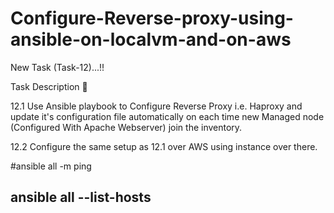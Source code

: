 # Configure-Reverse-proxy-using-ansible-on-localvm-and-on-aws
New Task (Task-12)...!!

Task Description 📃

12.1 Use Ansible playbook to Configure Reverse Proxy i.e. Haproxy and update it's configuration file automatically on each time new Managed node (Configured With Apache Webserver) join the inventory.

12.2 Configure the same setup as 12.1 over AWS using instance over there.

#ansible all -m ping
## ansible all --list-hosts 
